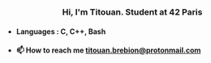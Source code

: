 <h3 align="center">Hi, I'm Titouan. Student at 42 Paris</h3>


* #### Languages : C, C++, Bash

* #### 📫 How to reach me **titouan.brebion@protonmail.com**
